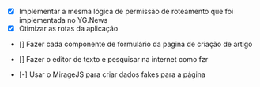 - [x] Implementar a mesma lógica de permissão de roteamento que foi implementada
no YG.News
- [x] Otimizar as rotas da aplicação

- [] Fazer cada componente de formulário da pagina de criação de artigo
- [] Fazer o editor de texto e pesquisar na internet como fzr


- [-] Usar o MirageJS para criar dados fakes para a página